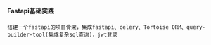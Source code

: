 #### Fastapi基础实践

```
搭建一个fastapi的项目骨架，集成fastapi、celery、Tortoise ORM、query-builder-tool(集成复杂sql查询)，jwt登录
```



